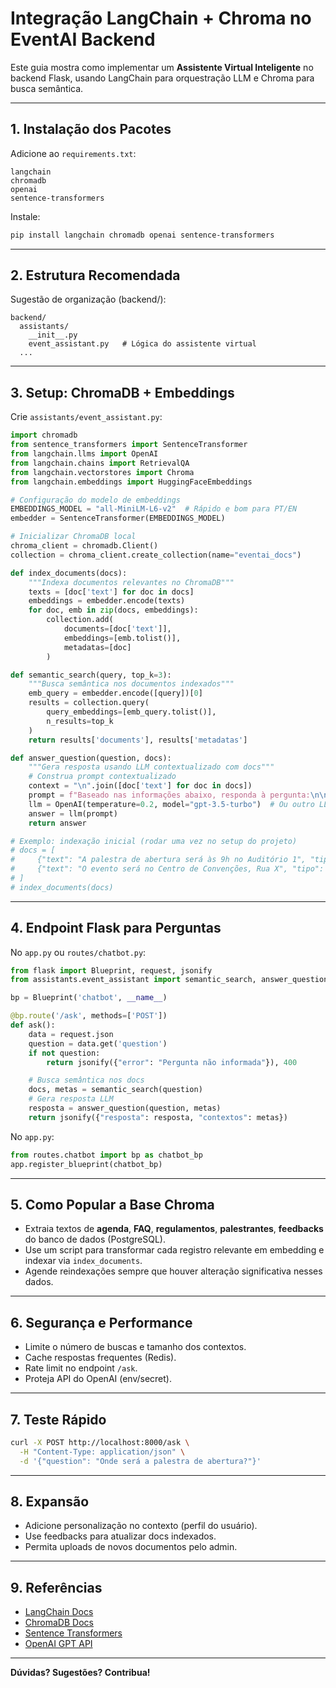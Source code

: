# Integração LangChain + Chroma no EventAI Backend

Este guia mostra como implementar um **Assistente Virtual Inteligente** no backend Flask, usando LangChain para orquestração LLM e Chroma para busca semântica.

---

## 1. Instalação dos Pacotes

Adicione ao `requirements.txt`:

```
langchain
chromadb
openai
sentence-transformers
```

Instale:

```bash
pip install langchain chromadb openai sentence-transformers
```

---

## 2. Estrutura Recomendada

Sugestão de organização (backend/):

```
backend/
  assistants/
    __init__.py
    event_assistant.py   # Lógica do assistente virtual
  ...
```

---

## 3. Setup: ChromaDB + Embeddings

Crie `assistants/event_assistant.py`:

```python name=assistants/event_assistant.py
import chromadb
from sentence_transformers import SentenceTransformer
from langchain.llms import OpenAI
from langchain.chains import RetrievalQA
from langchain.vectorstores import Chroma
from langchain.embeddings import HuggingFaceEmbeddings

# Configuração do modelo de embeddings
EMBEDDINGS_MODEL = "all-MiniLM-L6-v2"  # Rápido e bom para PT/EN
embedder = SentenceTransformer(EMBEDDINGS_MODEL)

# Inicializar ChromaDB local
chroma_client = chromadb.Client()
collection = chroma_client.create_collection(name="eventai_docs")

def index_documents(docs):
    """Indexa documentos relevantes no ChromaDB"""
    texts = [doc['text'] for doc in docs]
    embeddings = embedder.encode(texts)
    for doc, emb in zip(docs, embeddings):
        collection.add(
            documents=[doc['text']],
            embeddings=[emb.tolist()],
            metadatas=[doc]
        )

def semantic_search(query, top_k=3):
    """Busca semântica nos documentos indexados"""
    emb_query = embedder.encode([query])[0]
    results = collection.query(
        query_embeddings=[emb_query.tolist()],
        n_results=top_k
    )
    return results['documents'], results['metadatas']

def answer_question(question, docs):
    """Gera resposta usando LLM contextualizado com docs"""
    # Construa prompt contextualizado
    context = "\n".join([doc['text'] for doc in docs])
    prompt = f"Baseado nas informações abaixo, responda à pergunta:\n\n{context}\n\nPergunta: {question}"
    llm = OpenAI(temperature=0.2, model="gpt-3.5-turbo")  # Ou outro LLM
    answer = llm(prompt)
    return answer

# Exemplo: indexação inicial (rodar uma vez no setup do projeto)
# docs = [
#     {"text": "A palestra de abertura será às 9h no Auditório 1", "tipo": "agenda"},
#     {"text": "O evento será no Centro de Convenções, Rua X", "tipo": "localizacao"}
# ]
# index_documents(docs)
```

---

## 4. Endpoint Flask para Perguntas

No `app.py` ou `routes/chatbot.py`:

```python name=routes/chatbot.py
from flask import Blueprint, request, jsonify
from assistants.event_assistant import semantic_search, answer_question

bp = Blueprint('chatbot', __name__)

@bp.route('/ask', methods=['POST'])
def ask():
    data = request.json
    question = data.get('question')
    if not question:
        return jsonify({"error": "Pergunta não informada"}), 400

    # Busca semântica nos docs
    docs, metas = semantic_search(question)
    # Gera resposta LLM
    resposta = answer_question(question, metas)
    return jsonify({"resposta": resposta, "contextos": metas})
```

No `app.py`:

```python name=app.py
from routes.chatbot import bp as chatbot_bp
app.register_blueprint(chatbot_bp)
```

---

## 5. Como Popular a Base Chroma

- Extraia textos de **agenda**, **FAQ**, **regulamentos**, **palestrantes**, **feedbacks** do banco de dados (PostgreSQL).
- Use um script para transformar cada registro relevante em embedding e indexar via `index_documents`.
- Agende reindexações sempre que houver alteração significativa nesses dados.

---

## 6. Segurança e Performance

- Limite o número de buscas e tamanho dos contextos.
- Cache respostas frequentes (Redis).
- Rate limit no endpoint `/ask`.
- Proteja API do OpenAI (env/secret).

---

## 7. Teste Rápido

```bash
curl -X POST http://localhost:8000/ask \
  -H "Content-Type: application/json" \
  -d '{"question": "Onde será a palestra de abertura?"}'
```

---

## 8. Expansão

- Adicione personalização no contexto (perfil do usuário).
- Use feedbacks para atualizar docs indexados.
- Permita uploads de novos documentos pelo admin.

---

## 9. Referências

- [LangChain Docs](https://python.langchain.com/)
- [ChromaDB Docs](https://docs.trychroma.com/)
- [Sentence Transformers](https://www.sbert.net/)
- [OpenAI GPT API](https://platform.openai.com/docs/)

---

**Dúvidas? Sugestões? Contribua!**